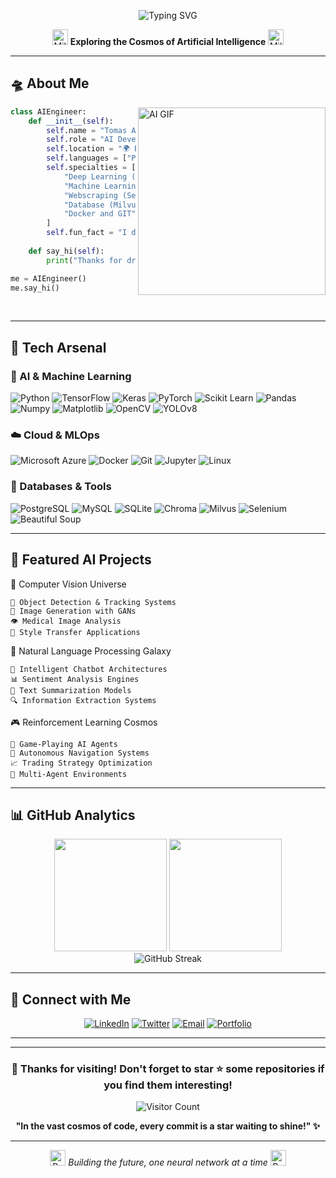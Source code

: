 
<div align="center">
  
![Typing SVG](https://readme-typing-svg.herokuapp.com?font=Fira+Code&size=30&duration=3000&pause=1000&color=00FFFF&center=true&vCenter=true&multiline=true&width=600&height=100&lines=AI+Developer+%26+ML+Engineer;Neural+Networks+%26+Graphs)

<img src="https://raw.githubusercontent.com/Tarikul-Islam-Anik/Animated-Fluent-Emojis/master/Emojis/Travel%20and%20places/Milky%20Way.png" alt="Milky Way" width="25" /> **Exploring the Cosmos of Artificial Intelligence** <img src="https://raw.githubusercontent.com/Tarikul-Islam-Anik/Animated-Fluent-Emojis/master/Emojis/Travel%20and%20places/Milky%20Way.png" alt="Milky Way" width="25" />

</div>

---

## 🛸 About Me

<img align="right" alt="AI GIF" src="https://media.giphy.com/media/LaVp0AyqR5bGsC5Cbm/giphy.gif" width="300" />

```python
class AIEngineer:
    def __init__(self):
        self.name = "Tomas Alberti"
        self.role = "AI Developer"
        self.location = "🌍 Buenos Aires, Argentina (freelance)"
        self.languages = ["Python", "SQL", "JavaScript"]
        self.specialties = [
            "Deep Learning (NLP, CV, RNN)",
            "Machine Learning", "Data Science",
            "Webscraping (Selenium, BeautifulSoup)"
            "Database (Milvus, Chroma, MySQL)"
            "Docker and GIT"
        ]
        self.fun_fact = "I dream in neural networks! 🧠✨"
    
    def say_hi(self):
        print("Thanks for dropping by! Let's build the future together 🚀")

me = AIEngineer()
me.say_hi()
```

<br clear="right"/>

---

## 🌟 Tech Arsenal

### 🧠 AI & Machine Learning
![Python](https://img.shields.io/badge/Python-3776AB?style=for-the-badge&logo=python&logoColor=white)
![TensorFlow](https://img.shields.io/badge/TensorFlow-FF6F00?style=for-the-badge&logo=tensorflow&logoColor=white)
![Keras](https://img.shields.io/badge/Keras-D00000?style=for-the-badge&logo=keras&logoColor=white)
![PyTorch](https://img.shields.io/badge/PyTorch-EE4C2C?style=for-the-badge&logo=pytorch&logoColor=white)
![Scikit Learn](https://img.shields.io/badge/scikit_learn-F7931E?style=for-the-badge&logo=scikit-learn&logoColor=white)
![Pandas](https://img.shields.io/badge/Pandas-150458?style=for-the-badge&logo=pandas&logoColor=white)
![Numpy](https://img.shields.io/badge/Numpy-777BB4?style=for-the-badge&logo=numpy&logoColor=white)
![Matplotlib](https://img.shields.io/badge/Matplotlib-3175a2?style=for-the-badge&logo=matplotlib&logoColor=white)
![OpenCV](https://img.shields.io/badge/OpenCV-5C3EE8?style=for-the-badge&logo=opencv&logoColor=white)
![YOLOv8](https://img.shields.io/badge/YOLO-v8.1.0-blueviolet?style=for-the-badge)

### ☁️ Cloud & MLOps
![Microsoft Azure](https://img.shields.io/badge/Microsoft_Azure-0089D6?style=for-the-badge&logo=microsoft-azure&logoColor=white)
![Docker](https://img.shields.io/badge/Docker-2CA5E0?style=for-the-badge&logo=docker&logoColor=white)
![Git](https://img.shields.io/badge/GIT-E44C30?style=for-the-badge&logo=git&logoColor=white)
![Jupyter](https://img.shields.io/badge/Jupyter-F37626.svg?&style=for-the-badge&logo=Jupyter&logoColor=white)
![Linux](https://img.shields.io/badge/Linux-FCC624?style=for-the-badge&logo=linux&logoColor=black)

### 💾 Databases & Tools
![PostgreSQL](https://img.shields.io/badge/PostgreSQL-316192?style=for-the-badge&logo=postgresql&logoColor=white)
![MySQL](https://img.shields.io/badge/MySQL-005C84?style=for-the-badge&logo=mysql&logoColor=white)
![SQLite](https://img.shields.io/badge/SQLite-07405E?style=for-the-badge&logo=sqlite&logoColor=white)
![Chroma](https://img.shields.io/badge/Chroma-5A43E4?style=for-the-badge&logo=chroma&logoColor=white)
![Milvus](https://img.shields.io/badge/Milvus-00A6E0?style=for-the-badge&logo=milvus&logoColor=white)
![Selenium](https://img.shields.io/badge/Selenium-43B02A?style=for-the-badge&logo=selenium&logoColor=white)
![Beautiful Soup](https://img.shields.io/badge/Beautiful_Soup-000000?style=for-the-badge)

</div>

---

## 🚀 Featured AI Projects

🎯 Computer Vision Universe
```
🔮 Object Detection & Tracking Systems
🌈 Image Generation with GANs
👁️ Medical Image Analysis
🎨 Style Transfer Applications
```

🧠 Natural Language Processing Galaxy
```
💬 Intelligent Chatbot Architectures  
📊 Sentiment Analysis Engines
📝 Text Summarization Models
🔍 Information Extraction Systems
```

🎮 Reinforcement Learning Cosmos
```
🤖 Game-Playing AI Agents
🚗 Autonomous Navigation Systems
📈 Trading Strategy Optimization
🎯 Multi-Agent Environments
```

</div>

---

## 📊 GitHub Analytics

<div align="center">
  <img height="180em" src="https://github-readme-stats.vercel.app/api?username=SatSadhu&show_icons=true&theme=radical&include_all_commits=true&count_private=true&hide_border=true&bg_color=0d1117&title_color=00ffff&text_color=ffffff&icon_color=ff00ff"/>
  <img height="180em" src="https://github-readme-stats.vercel.app/api/top-langs/?username=SatSadhu&layout=compact&langs_count=8&theme=radical&hide_border=true&bg_color=0d1117&title_color=00ffff&text_color=ffffff"/>
</div>

<div align="center">
  <img src="https://github-readme-streak-stats.herokuapp.com/?user=SatSadhu&theme=radical&hide_border=true&background=0d1117&stroke=00ffff&ring=ff00ff&fire=ffff00&currStreakLabel=00ffff" alt="GitHub Streak" />
</div>

---

## 🤝 Connect with Me

<div align="center">

[![LinkedIn](https://img.shields.io/badge/LinkedIn-0077B5?style=for-the-badge&logo=linkedin&logoColor=white)](https://linkedin.com/in/satsadhu)
[![Twitter](https://img.shields.io/badge/Twitter-1DA1F2?style=for-the-badge&logo=twitter&logoColor=white)](https://twitter.com/satsadhu)
[![Email](https://img.shields.io/badge/Email-D14836?style=for-the-badge&logo=gmail&logoColor=white)](mailto:your.email@domain.com)
[![Portfolio](https://img.shields.io/badge/Portfolio-FF5722?style=for-the-badge&logo=todoist&logoColor=white)](https://your-portfolio.com)

</div>

---

---

<div align="center">

### 🌟 Thanks for visiting! Don't forget to star ⭐ some repositories if you find them interesting!

![Visitor Count](https://profile-counter.glitch.me/SatSadhu/count.svg)

**"In the vast cosmos of code, every commit is a star waiting to shine!" ✨**

---

<img src="https://raw.githubusercontent.com/Tarikul-Islam-Anik/Animated-Fluent-Emojis/master/Emojis/Travel%20and%20places/Rocket.png" alt="Rocket" width="25" /> *Building the future, one neural network at a time* <img src="https://raw.githubusercontent.com/Tarikul-Islam-Anik/Animated-Fluent-Emojis/master/Emojis/Travel%20and%20places/Rocket.png" alt="Rocket" width="25" />

</div>
